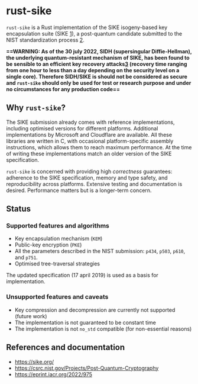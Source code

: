 # rust-sike

`rust-sike` is a Rust implementation of the SIKE isogeny-based key encapsulation suite (SIKE [1]), a post-quantum candidate submitted to the NIST standardization process [2].

**==WARNING: As of the 30 july 2022, SIDH (supersingular Diffie-Hellman), the underlying quantum-resistant mechanism of SIKE, has been found to be sensible to an efficient key recovery attacks[3] (recovery time ranging from one hour to less than a day depending on the security level on a single core). Therefore SIDH/SIKE is should not be considered as secure and `rust-sike` should only be used for test or research purpose and under no circumstances for any production code==**

## Why `rust-sike`?

The SIKE submission already comes with reference implementations, including optimised versions for different platforms. Additional implementations by Microsoft and Cloudflare are available. All these libraries are written in C, with occasional platform-specific assembly instructions, which allows them to reach maximum performance. At the time of writing these implementations match an older version of the SIKE specification.

`rust-sike` is concerned with providing high *correctness* guarantees: adherence to the SIKE specification, memory and type safety, and reproducibility across platforms. Extensive testing and documentation is desired. Performance matters but is a longer-term concern.

## Status

### Supported features and algorithms

* Key encapsulation mechanism (`KEM`)
* Public-key encryption (`PKE`)
* All the parameters described in the NIST submission: `p434`, `p503`, `p610`, and `p751`.
* Optimised tree-traversal strategies

The updated specification (17 april 2019) is used as a basis for implementation.

### Unsupported features and caveats

* Key compression and decompression are currently not supported (future work)
* The implementation is not guaranteed to be constant time
* The implementation is not `no_std` compatible (for non-essential reasons)

## References and documentation

* <https://sike.org/>
* <https://csrc.nist.gov/Projects/Post-Quantum-Cryptography>
* <https://eprint.iacr.org/2022/975>

[1]: https://sike.org/
[2]: https://csrc.nist.gov/Projects/Post-Quantum-Cryptography
[3]: https://eprint.iacr.org/2022/975
